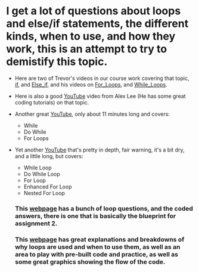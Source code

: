 # I get a lot of questions about loops and else/if statements, the different kinds, when to use, and how they work, this is an attempt to try to demistify this topic.

- Here are two of Trevor's videos in our course work covering that topic, [if](https://courses.coderscampus.com/students/courses/274/sections/674/lessons/4794), and [Else_if](https://courses.coderscampus.com/students/courses/274/sections/674/lessons/4795), and his videos on [For_Loops](https://courses.coderscampus.com/students/courses/274/sections/675/lessons/4806), and [While_Loops](https://courses.coderscampus.com/students/courses/274/sections/675/lessons/4807).

- Here is also a good [YouTube](https://www.youtube.com/watch?v=yvWnj_HfG6s) video from Alex Lee (He has some great coding tutorials) on that topic.

- Another great [YouTube](https://www.youtube.com/watch?v=6djggrlkHY8), only about 11 minutes long and covers:
    - While
    - Do While
    - For Loops

- Yet another [YouTube](https://www.youtube.com/watch?v=hs45eeZ326U) that's pretty in depth, fair warning, it's a bit dry, and a little long, but covers: 
    - While Loop
    - Do While Loop
    - For Loop
    - Enhanced For Loop
    - Nested For Loop

    ### This [webpage](https://www.beginwithjava.com/java/loops/questions.html) has a bunch of loop questions, and the coded answers, there is one that is basically the blueprint for assignment 2.

    ### This [webpage](https://www.geeksforgeeks.org/java-for-loop-with-examples/) has great explanations and breakdowns of why loops are used and when to use them, as well as an area to play with pre-built code and practice, as well as some great graphics showing the flow of the code. 